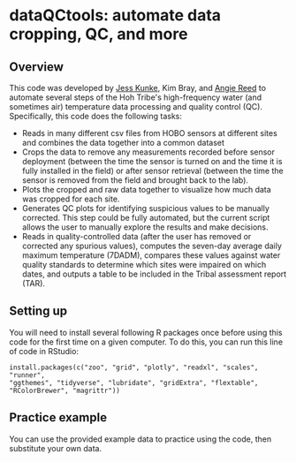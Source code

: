 dataQCtools: automate data cropping, QC, and more
====

## Overview

This code was developed by [Jess Kunke](https://github.com/jpierkunke), Kim Bray, and [Angie Reed](https://github.com/angiereed04468) to automate several steps of the Hoh Tribe's high-frequency water (and sometimes air) temperature data processing and quality control (QC). Specifically, this code does the following tasks:

- Reads in many different csv files from HOBO sensors at different sites and combines the data together into a common dataset
- Crops the data to remove any measurements recorded before sensor deployment (between the time the sensor is turned on and the time it is fully installed in the field) or after sensor retrieval (between the time the sensor is removed from the field and brought back to the lab).
- Plots the cropped and raw data together to visualize how much data was cropped for each site.
- Generates QC plots for identifying suspicious values to be manually corrected. This step could be fully automated, but the current script allows the user to manually explore the results and make decisions.
- Reads in quality-controlled data (after the user has removed or corrected any spurious values), computes the seven-day average daily maximum temperature (7DADM), compares these values against water quality standards to determine which sites were impaired on which dates, and outputs a table to be included in the Tribal assessment report (TAR).


## Setting up

You will need to install several following R packages once before using this code for the first time on a given computer. To do this, you can run this line of code in RStudio:

```{r }
install.packages(c("zoo", "grid", "plotly", "readxl", "scales", "runner", 
"ggthemes", "tidyverse", "lubridate", "gridExtra", "flextable", "RColorBrewer", "magrittr"))
```

## Practice example

You can use the provided example data to practice using the code, then substitute your own data.

